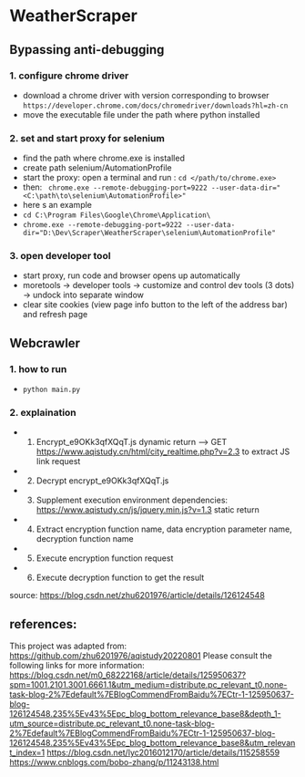# WeatherScraper
## Bypassing anti-debugging 
### 1. configure chrome driver
   - download a chrome driver with version corresponding to browser ```https://developer.chrome.com/docs/chromedriver/downloads?hl=zh-cn```
   - move the executable file under the path where python installed

### 2. set and start proxy for selenium
- find the path where chrome.exe is installed
- create path selenium/AutomationProfile
- start the proxy: open a terminal and run :
  `cd </path/to/chrome.exe>`
- then:
  ` chrome.exe --remote-debugging-port=9222 --user-data-dir="<C:\path\to\selenium\AutomationProfile>"`
- here s an example
-  `cd C:\Program Files\Google\Chrome\Application\`
-  ` chrome.exe --remote-debugging-port=9222 --user-data-dir="D:\Dev\Scraper\WeatherScraper\selenium\AutomationProfile" `

### 3. open developer tool
- start proxy, run code and browser opens up automatically
- moretools -> developer tools -> customize and control dev tools (3 dots) -> undock into separate window
- clear site cookies (view page info button to the left of the address bar) and refresh page

## Webcrawler
### 1. how to run
- `python main.py`
### 2. explaination
- 1. Encrypt_e9OKk3qfXQqT.js dynamic return --> GET https://www.aqistudy.cn/html/city_realtime.php?v=2.3 to extract JS link request
- 2. Decrypt encrypt_e9OKk3qfXQqT.js
- 3. Supplement execution environment dependencies: https://www.aqistudy.cn/js/jquery.min.js?v=1.3 static return
- 4. Extract encryption function name, data encryption parameter name, decryption function name
- 5. Execute encryption function request
- 6. Execute decryption function to get the result
  
source: https://blog.csdn.net/zhu6201976/article/details/126124548


## references:
This project was adapted from:
https://github.com/zhu6201976/aqistudy20220801
Please consult the following links for more information:
https://blog.csdn.net/m0_68222168/article/details/125950637?spm=1001.2101.3001.6661.1&utm_medium=distribute.pc_relevant_t0.none-task-blog-2%7Edefault%7EBlogCommendFromBaidu%7ECtr-1-125950637-blog-126124548.235%5Ev43%5Epc_blog_bottom_relevance_base8&depth_1-utm_source=distribute.pc_relevant_t0.none-task-blog-2%7Edefault%7EBlogCommendFromBaidu%7ECtr-1-125950637-blog-126124548.235%5Ev43%5Epc_blog_bottom_relevance_base8&utm_relevant_index=1
https://blog.csdn.net/lyc2016012170/article/details/115258559
https://www.cnblogs.com/bobo-zhang/p/11243138.html


   
